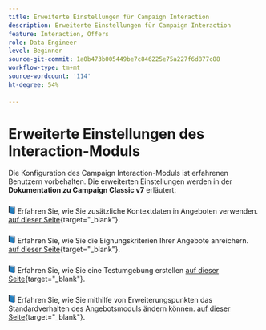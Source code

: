 ```yaml
---
title: Erweiterte Einstellungen für Campaign Interaction
description: Erweiterte Einstellungen für Campaign Interaction
feature: Interaction, Offers
role: Data Engineer
level: Beginner
source-git-commit: 1a0b473b005449be7c846225e75a227f6d877c88
workflow-type: tm+mt
source-wordcount: '114'
ht-degree: 54%

---
```


# Erweiterte Einstellungen des Interaction-Moduls

Die Konfiguration des Campaign Interaction-Moduls ist erfahrenen Benutzern vorbehalten. Die erweiterten Einstellungen werden in der **Dokumentation zu Campaign Classic v7** erläutert:

![](../assets/do-not-localize/book.png) Erfahren Sie, wie Sie zusätzliche Kontextdaten in Angeboten verwenden. [auf dieser Seite](https://experienceleague.adobe.com/docs/campaign-classic/using/managing-offers/advanced-parameters/additional-data.html?lang=de){target="_blank"}.

![](../assets/do-not-localize/book.png) Erfahren Sie, wie Sie die Eignungskriterien Ihrer Angebote anreichern. [auf dieser Seite](https://experienceleague.adobe.com/docs/campaign-classic/using/managing-offers/advanced-parameters/extension-example.html?lang=de){target="_blank"}.

![](../assets/do-not-localize/book.png) Erfahren Sie, wie Sie eine Testumgebung erstellen  [auf dieser Seite](https://experienceleague.adobe.com/docs/campaign-classic/using/managing-offers/advanced-parameters/creating-a-test-environment.html?lang=de){target="_blank"}.

![](../assets/do-not-localize/book.png) Erfahren Sie, wie Sie mithilfe von Erweiterungspunkten das Standardverhalten des Angebotsmoduls ändern können. [auf dieser Seite](https://experienceleague.adobe.com/docs/campaign-classic/using/managing-offers/advanced-parameters/hooks.html?lang=de){target="_blank"}.


